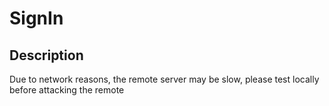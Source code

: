 # SignIn

## Description

Due to network reasons, the remote server may be slow, please test locally before attacking the remote

